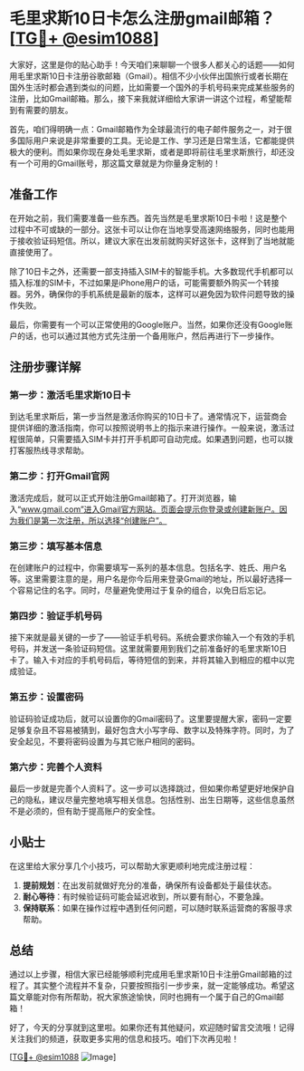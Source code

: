 # 毛里求斯10日卡怎么注册gmail邮箱？[[TG💪+ @esim1088](https://t.me/s/esim1088)]

大家好，这里是你的贴心助手！今天咱们来聊聊一个很多人都关心的话题——如何用毛里求斯10日卡注册谷歌邮箱（Gmail）。相信不少小伙伴出国旅行或者长期在国外生活时都会遇到类似的问题，比如需要一个国外的手机号码来完成某些服务的注册，比如Gmail邮箱。那么，接下来我就详细给大家讲一讲这个过程，希望能帮到有需要的朋友。

首先，咱们得明确一点：Gmail邮箱作为全球最流行的电子邮件服务之一，对于很多国际用户来说是非常重要的工具。无论是工作、学习还是日常生活，它都能提供极大的便利。而如果你现在身处毛里求斯，或者是即将前往毛里求斯旅行，却还没有一个可用的Gmail账号，那这篇文章就是为你量身定制的！

## 准备工作

在开始之前，我们需要准备一些东西。首先当然是毛里求斯10日卡啦！这是整个过程中不可或缺的一部分。这张卡可以让你在当地享受高速网络服务，同时也能用于接收验证码短信。所以，建议大家在出发前就购买好这张卡，这样到了当地就能直接使用了。

除了10日卡之外，还需要一部支持插入SIM卡的智能手机。大多数现代手机都可以插入标准的SIM卡，不过如果是iPhone用户的话，可能需要额外购买一个转接器。另外，确保你的手机系统是最新的版本，这样可以避免因为软件问题导致的操作失败。

最后，你需要有一个可以正常使用的Google账户。当然，如果你还没有Google账户的话，也可以通过其他方式先注册一个备用账户，然后再进行下一步操作。

## 注册步骤详解

### 第一步：激活毛里求斯10日卡

到达毛里求斯后，第一步当然是激活你购买的10日卡了。通常情况下，运营商会提供详细的激活指南，你可以按照说明书上的指示来进行操作。一般来说，激活过程很简单，只需要插入SIM卡并打开手机即可自动完成。如果遇到问题，也可以拨打客服热线寻求帮助。

### 第二步：打开Gmail官网

激活完成后，就可以正式开始注册Gmail邮箱了。打开浏览器，输入“www.gmail.com”进入Gmail官方网站。页面会提示你登录或创建新账户。因为我们是第一次注册，所以选择“创建账户”。

### 第三步：填写基本信息

在创建账户的过程中，你需要填写一系列的基本信息。包括名字、姓氏、用户名等。这里需要注意的是，用户名是你今后用来登录Gmail的地址，所以最好选择一个容易记住的名字。同时，尽量避免使用过于复杂的组合，以免日后忘记。

### 第四步：验证手机号码

接下来就是最关键的一步了——验证手机号码。系统会要求你输入一个有效的手机号码，并发送一条验证码短信。这里就需要用到我们之前准备好的毛里求斯10日卡了。输入卡对应的手机号码后，等待短信的到来，并将其输入到相应的框中以完成验证。

### 第五步：设置密码

验证码验证成功后，就可以设置你的Gmail密码了。这里要提醒大家，密码一定要足够复杂且不容易被猜到，最好包含大小写字母、数字以及特殊字符。同时，为了安全起见，不要将密码设置为与其它账户相同的密码。

### 第六步：完善个人资料

最后一步就是完善个人资料了。这一步可以选择跳过，但如果你希望更好地保护自己的隐私，建议尽量完整地填写相关信息。包括性别、出生日期等，这些信息虽然不是必须的，但有助于提高账户的安全性。

## 小贴士

在这里给大家分享几个小技巧，可以帮助大家更顺利地完成注册过程：

1. **提前规划**：在出发前就做好充分的准备，确保所有设备都处于最佳状态。
2. **耐心等待**：有时候验证码可能会延迟收到，所以要有耐心，不要急躁。
3. **保持联系**：如果在操作过程中遇到任何问题，可以随时联系运营商的客服寻求帮助。

## 总结

通过以上步骤，相信大家已经能够顺利完成用毛里求斯10日卡注册Gmail邮箱的过程了。其实整个流程并不复杂，只要按照指引一步步来，就一定能够成功。希望这篇文章能对你有所帮助，祝大家旅途愉快，同时也拥有一个属于自己的Gmail邮箱！

好了，今天的分享就到这里啦。如果你还有其他疑问，欢迎随时留言交流哦！记得关注我们的频道，获取更多实用的信息和技巧。咱们下次再见啦！

[[TG💪+ @esim1088](https://t.me/s/esim1088) ![Image](https://i.postimg.cc/4NQfJmqS/Snipaste-2025-05-13-00-14-12.png)]